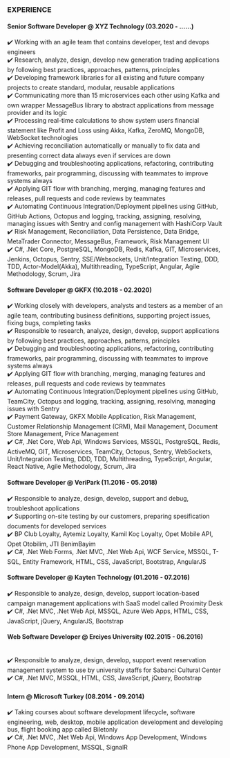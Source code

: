 ### EXPERIENCE

#### Senior Software Developer @ XYZ Technology (03.2020 - ......)
✔️ Working with an agile team that contains developer, test and devops engineers
<br />
✔️ Research, analyze, design, develop new generation trading applications by following best practices, approaches, patterns, principles
<br />
✔️ Developing framework libraries for all existing and future company projects to create standard, modular, reusable applications
<br />
✔️ Communicating more than 15 microservices each other using Kafka and own wrapper MessageBus library to abstract applications from message provider and its logic
<br />
✔️ Processing real-time calculations to show system users financial statement like Profit and Loss using Akka, Kafka, ZeroMQ, MongoDB, WebSocket technologies
<br />
✔️ Achieving reconciliation automatically or manually to fix data and presenting correct data always even if services are down
<br />
✔️ Debugging and troubleshooting applications, refactoring, contributing frameworks, pair
programming, discussing with teammates to improve systems always
<br />
✔️ Applying GIT flow with branching, merging, managing features and releases, pull requests
and code reviews by teammates
<br />
✔️ Automating Continuous Integration/Deployment pipelines using GitHub, GitHub Actions, Octopus
and logging, tracking, assigning, resolving, managing issues with Sentry and config management with HashiCorp Vault
<br />
✔️ Risk Management, Reconciliation, Data Persistence, Data Bridge, MetaTrader Connector, MessageBus, Framework, Risk Management UI
<br />
✔️ C#, .Net Core, PostgreSQL, MongoDB, Redis, Kafka, GIT, Microservices, Jenkins, Octopus, Sentry, SSE/Websockets, Unit/Integration Testing, DDD, TDD, Actor-Model(Akka), Multithreading, TypeScript, Angular, Agile Methodology, Scrum, Jira

#### Software Developer @ GKFX (10.2018 - 02.2020)
✔️ Working closely with developers, analysts and testers as a member of an agile team,
contributing business definitions, supporting project issues, fixing bugs, completing tasks
<br />
✔️ Responsible to research, analyze, design, develop, support applications by following best
practices, approaches, patterns, principles
<br />
✔️ Debugging and troubleshooting applications, refactoring, contributing frameworks, pair
programming, discussing with teammates to improve systems always
<br />
✔️ Applying GIT flow with branching, merging, managing features and releases, pull requests
and code reviews by teammates
<br />
✔️ Automating Continuous Integration/Deployment pipelines using GitHub, TeamCity, Octopus
and logging, tracking, assigning, resolving, managing issues with Sentry
<br />
✔️ Payment Gateway, GKFX Mobile Application, Risk Management, Customer Relationship
Management (CRM), Mail Management, Document Store Management, Price Management
<br />
✔️ C#, .Net Core, Web Api, Windows Services, MSSQL, PostgreSQL, Redis, ActiveMQ, GIT,
Microservices, TeamCity, Octopus, Sentry, WebSockets, Unit/Integration Testing, DDD, TDD,
Multithreading, TypeScript, Angular, React Native, Agile Methodology, Scrum, Jira

#### Software Developer @ VeriPark (11.2016 - 05.2018)
✔️ Responsible to analyze, design, develop, support and debug, troubleshoot applications
<br />
✔️ Supporting on-site testing by our customers, preparing spesification documents for
developed services
<br />
✔️ BP Club Loyalty, Aytemiz Loyalty, Kamil Koç Loyalty, Opet Mobile API, Opet Otobilim, JTI
BenimBayim
<br />
✔️ C#, .Net Web Forms, .Net MVC, .Net Web Api, WCF Service, MSSQL, T-SQL, Entity
Framework, HTML, CSS, JavaScript, Bootstrap, AngularJS

#### Software Developer @ Kayten Technology (01.2016 - 07.2016)
✔️ Responsible to analyze, design, develop, support location-based campaign management
applications with SaaS model called Proximity Desk
<br />
✔️ C#, .Net MVC, .Net Web Api, MSSQL, Azure Web Apps, HTML, CSS, JavaScript, jQuery,
AngularJS, Bootstrap
#### Web Software Developer @ Erciyes University (02.2015 - 06.2016)
<br />
✔️ Responsible to analyze, design, develop, support event reservation management system to
use by university staffs for Sabanci Cultural Center
<br />
✔️ C#, .Net MVC, MSSQL, HTML, CSS, JavaScript, jQuery, Bootstrap

#### Intern @ Microsoft Turkey (08.2014 - 09.2014)
✔️ Taking courses about software development lifecycle, software engineering, web, desktop,
mobile application development and developing bus, flight booking app called Biletonly
<br />
✔️ C#, .Net MVC, .Net Web Api, Windows App Development, Windows Phone App
Development, MSSQL, SignalR